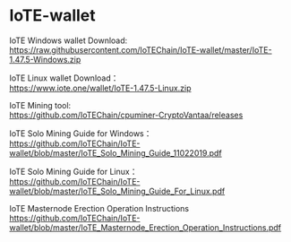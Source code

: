 # IoTE-wallet

IoTE Windows wallet Download:<br />
<https://raw.githubusercontent.com/IoTEChain/IoTE-wallet/master/IoTE-1.47.5-Windows.zip>

IoTE Linux wallet Download：<br />
<https://www.iote.one/wallet/IoTE-1.47.5-Linux.zip>

IoTE Mining tool:<br />
<https://github.com/IoTEChain/cpuminer-CryptoVantaa/releases>

IoTE Solo Mining Guide for Windows：<br />
<https://github.com/IoTEChain/IoTE-wallet/blob/master/IoTE_Solo_Mining_Guide_11022019.pdf>

IoTE Solo Mining Guide for Linux：<br />
<https://github.com/IoTEChain/IoTE-wallet/blob/master/IoTE_Solo_Mining_Guide_For_Linux.pdf>

IoTE Masternode Erection Operation Instructions<br />
<https://github.com/IoTEChain/IoTE-wallet/blob/master/IoTE_Masternode_Erection_Operation_Instructions.pdf>
